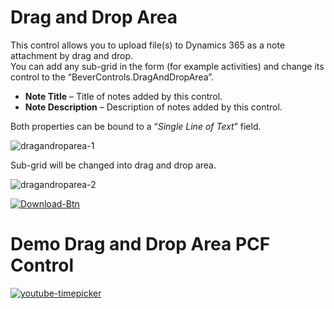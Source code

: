 # Drag and Drop Area

This control allows you to upload file(s) to Dynamics 365 as a note attachment by drag and drop. \
You can add any sub-grid in the form (for example activities) and change its control to the “BeverControls.DragAndDropArea”.

  - **Note Title** – Title of notes added by this control.
  - **Note Description** – Description of notes added by this control.

Both properties can be bound to a “_Single Line of Text_” field.

![dragandroparea-1](https://user-images.githubusercontent.com/60586462/197762273-faca75c7-c6f8-427f-96c6-10e59ce1843b.png)

Sub-grid will be changed into drag and drop area.

![dragandroparea-2](https://user-images.githubusercontent.com/60586462/197762283-234b974f-5cf0-4289-91e0-72a263c5470f.png)

<!-- <IGNORE> -->
[![Download-Btn](https://user-images.githubusercontent.com/90428984/196970215-5355b724-6ebc-4457-995b-d3f4ebb450cf.png)](https://marketplace.bevercrm.com/pcf-controls/DragAndDropArea)

# Demo Drag and Drop Area PCF Control

[![youtube-timepicker](https://user-images.githubusercontent.com/90428984/196426042-fcf152d3-b6e4-4ebc-92df-d93d122762f5.png)](https://www.youtube.com/watch?v=GaZnOhW99xQ)
<!-- </IGNORE> -->
